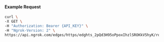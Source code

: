 <!-- Code generated for API Clients. DO NOT EDIT. -->

#### Example Request

```bash
curl \
-X GET \
-H "Authorization: Bearer {API_KEY}" \
-H "Ngrok-Version: 2" \
https://api.ngrok.com/edges/https/edghts_2pQd3H95oPpoxIhzlSROKkV5hyK/routes/edghtsrt_2pQd3J4szW372DeFO6qdvSASInn/websocket_tcp_converter
```
